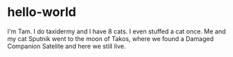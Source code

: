 # hello-world

I'm Tam. I do taxidermy and I have 8 cats. I even stuffed a cat once.
Me and my cat Sputnik went to the moon of Takos, where we found a Damaged Companion Satelite and here we still live.
